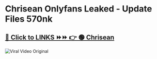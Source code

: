 
 # Chrisean Onlyfans Leaked - Update Files 570nk

## <h2><a href="https://clipsfans.com/Chrisean&ref=git">🔗 Click to LINKS ⏩⏩ 👉 🟢 Chrisean </a></h2>

<a href="https://clipsfans.com/Chrisean&ref=git" rel="nofollow" data-target="animated-image.originalLink"><img src="https://i.ibb.co.com/xMMVF88/686577567.gif" alt="Viral Video Original" style="max-width: 100%; display: inline-block;" data-target="animated-image.originalImage"></a>

